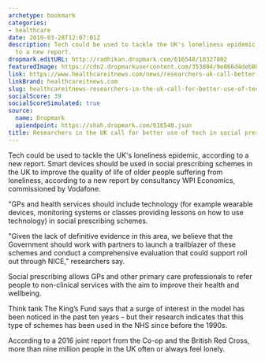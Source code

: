 ```yaml
---
archetype: bookmark
categories:
- healthcare
date: 2019-03-28T12:07:01Z
description: Tech could be used to tackle the UK's loneliness epidemic, according
  to a new report.
dropmark.editURL: http://radhikan.dropmark.com/616548/18327802
featuredImage: https://cdn2.dropmarkusercontent.com/353804/9e866d4deb8045c49b593afee7c157ba36dcf0e1b00c8c2519071b621d75ea7b/thumbnail/MattHancockatVodafonereportlaunch.jpeg?Expires=1557430062&Signature=Xc6bv9IVUFo-xwBS-7~8h7dOgilyH8hwmhuCtd5qcKyNHbQ-U28sgXyV3i8A4Vg-xt2xD2FhlVjeD48fOP0DiqHJvTEoI1x1BgvHRFT-29rVqcy2aqUTdX-AHoTbT18JjWq-NzxRV5AeqX7YPIDwc1ER-nHGEPXLLSh5gOg1FjI6e4R2U2WEsbxEglfAz0TogJiRcsJ8JAQuzrRSyy-rsbeh7P3nXOfo1c5opS1HLvB2Du2Eh16RpwJxv9qSIwVShWTYyNSw9OuKYliCmhnP-yuApny38suFSapmwKXuX~rX-ThPcy3zUlxW443i3-zUxFcraNLxz1kzUU3wSOK7xw__&Key-Pair-Id=APKAITQYWVEN757ZA4KQ
link: https://www.healthcareitnews.com/news/researchers-uk-call-better-use-tech-social-prescribing
linkBrand: healthcareitnews.com
slug: healthcareitnews-researchers-in-the-uk-call-for-better-use-of-tech-in-social-prescribing
socialScore: 39
socialScoreSimulated: true
source:
  name: Dropmark
  apiendpoint: https://shah.dropmark.com/616548.json
title: Researchers in the UK call for better use of tech in social prescribing
---
```

Tech could be used to tackle the UK's loneliness epidemic, according to a new report. Smart devices should be used in social prescribing schemes in the UK to improve the quality of life of older people suffering from loneliness, according to a new report by consultancy WPI Economics, commissioned by Vodafone.

"GPs and health services should include technology (for example wearable devices, monitoring systems or classes providing lessons on how to use technology) in social prescribing schemes. 

"Given the lack of definitive evidence in this area, we believe that the Government should work with partners to launch a trailblazer of these schemes and conduct a comprehensive evaluation that could support roll out through NICE," researchers say. 

Social prescribing allows GPs and other primary care professionals to refer people to non-clinical services with the aim to improve their health and wellbeing.

Think tank The King’s Fund says that a surge of interest in the model has been noticed in the past ten years – but their research indicates that this type of schemes has been used in the NHS since before the 1990s.

According to a 2016 joint report from the Co-op and the British Red Cross, more than nine million people in the UK often or always feel lonely.

